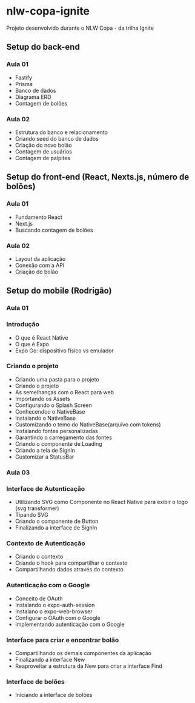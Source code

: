 # nlw-copa-ignite

Projeto desenvolvido durante o NLW Copa - da trilha Ignite

## Setup do back-end

### Aula 01

- Fastify
- Prisma
- Banco de dados
- Diagrama ERD
- Contagem de bolões

### Aula 02

- Estrutura do banco e relacionamento
- Criando seed do banco de dados
- Criação do novo bolão
- Contagem de usuários
- Contagem de palpites

## Setup do front-end (React, Nexts.js, número de bolões)

### Aula 01

- Fundamento React
- Next.js
- Buscando contagem de bolões

### Aula 02

- Layout da aplicação
- Conexão com a API
- Criação do bolão

## Setup do mobile (Rodrigão)

### Aula 01

### Introdução

- O que é React Native
- O que é Expo
- Expo Go: dispositivo físico vs emulador

### Criando o projeto

- Criando uma pasta para o projeto
- Criando o projeto
- As semelhanças com o React para web
- Importando os Assets
- Configurando o Splash Screen
- Conhecendoo o NativeBase
- Instalando o NativeBase
- Customizando o temo do NativeBase(arquivo com tokens)
- Instalando fontes personalizadas
- Garantindo o carregamento das fontes
- Criando o componente de Loading
- Criando a tela de SignIn
- Customizar a StatusBar

### Aula 03

### Interface de Autenticação

- Utilizando SVG como Componente no React Native para exibir o logo (svg transformer)
- Tipando SVG
- Criando o componente de Button
- Finalizando a interface de SignIn

### Contexto de Autenticação

- Criando o contexto
- Criando o hook para compartilhar o contexto
- Compartilhando dados através do contexto

### Autenticação com o Google

- Conceito de OAuth
- Instalando o expo-auth-session
- Instalano o expo-web-browser
- Configurar o OAuth com o Google
- Implementando autenticação com o Google

### Interface para criar e encontrar bolão

- Compartilhando os demais componentes da aplicação
- Finalizando a interface New
- Reaproveitar a estrutura da New para criar a interface Find

### Interface de bolões

- Iniciando a interface de bolões
